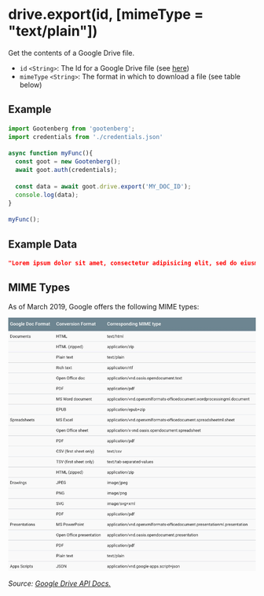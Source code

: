 # drive.export(id, \[mimeType = "text/plain"\])

Get the contents of a Google Drive file.

- `id` `<String>`: The Id for a Google Drive file (see [here](../README.md#usage))
- `mimeType` `<String>`: The format in which to download a file (see table below)

## Example
```javascript
import Gootenberg from 'gootenberg';
import credentials from './credentials.json'

async function myFunc(){
  const goot = new Gootenberg();
  await goot.auth(credentials);

  const data = await goot.drive.export('MY_DOC_ID');
  console.log(data);
}

myFunc();
```

## Example Data
```json
"Lorem ipsum dolor sit amet, consectetur adipisicing elit, sed do eiusmod tempor incididunt ut labore et dolore magna aliqua. Ut enim ad minim veniam, quis nostrud exercitation ullamco laboris nisi ut aliquip ex ea commodo consequat. Duis aute irure dolor in reprehenderit in voluptate velit esse cillum dolore eu fugiat nulla pariatur. Excepteur sint occaecat cupidatat non proident, sunt in culpa qui officia deserunt mollit anim id est laborum."
```

## MIME Types
As of March 2019, Google offers the following MIME types:

![types](images/mimeTypes.jpg)

*Source: [Google Drive API Docs.](https://developers.google.com/drive/api/v3/manage-downloads)*
